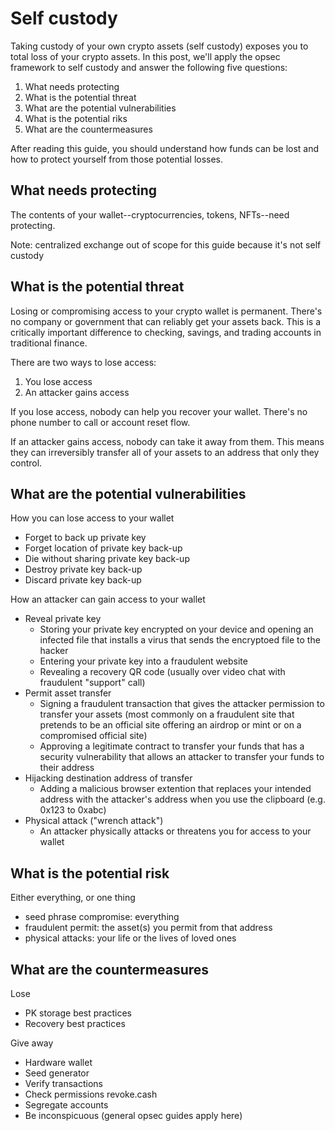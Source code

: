 # Self custody

Taking custody of your own crypto assets (self custody) exposes you to total loss of your crypto assets. In this post, we'll apply the opsec framework to self custody and answer the following five questions:

1. What needs protecting
2. What is the potential threat
3. What are the potential vulnerabilities
4. What is the potential riks
5. What are the countermeasures

After reading this guide, you should understand how funds can be lost and how to protect yourself from those potential losses. 

## What needs protecting

The contents of your wallet--cryptocurrencies, tokens, NFTs--need protecting.

Note: centralized exchange out of scope for this guide because it's not self custody

## What is the potential threat

Losing or compromising access to your crypto wallet is permanent. There's no company or government that can reliably get your assets back. This is a critically important difference to checking, savings, and trading accounts in traditional finance. 

There are two ways to lose access:

1. You lose access
2. An attacker gains access

If you lose access, nobody can help you recover your wallet. There's no phone number to call or account reset flow. 

If an attacker gains access, nobody can take it away from them. This means they can irreversibly transfer all of your assets to an address that only they control. 


## What are the potential vulnerabilities

How you can lose access to your wallet

* Forget to back up private key
* Forget location of private key back-up
* Die without sharing private key back-up
* Destroy private key back-up
* Discard private key back-up

How an attacker can gain access to your wallet

* Reveal private key
	- Storing your private key encrypted on your device and opening an infected file that installs a virus that sends the encryptoed file to the hacker
	- Entering your private key into a fraudulent website
	- Revealing a recovery QR code (usually over video chat with fraudulent "support" call)
* Permit asset transfer
	- Signing a fraudulent transaction that gives the attacker permission to transfer your assets (most commonly on a fraudulent site that pretends to be an official site offering an airdrop or mint or on a compromised official site)
	- Approving a legitimate contract to transfer your funds that has a security vulnerability that allows an attacker to transfer your funds to their address 
* Hijacking destination address of transfer
	- Adding a malicious browser extention that replaces your intended address with the attacker's address when you use the clipboard (e.g. 0x123 to 0xabc)
* Physical attack ("wrench attack")
	- An attacker physically attacks or threatens you for access to your wallet


## What is the potential risk

Either everything, or one thing

* seed phrase compromise: everything
* fraudulent permit: the asset(s) you permit from that address
* physical attacks: your life or the lives of loved ones

## What are the countermeasures

Lose
* PK storage best practices
* Recovery best practices

Give away
* Hardware wallet
* Seed generator
* Verify transactions
* Check permissions revoke.cash
* Segregate accounts
* Be inconspicuous (general opsec guides apply here)